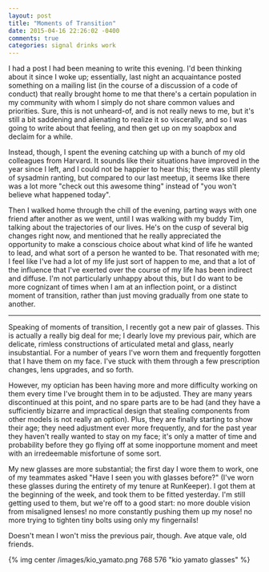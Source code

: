 ```yaml
---
layout: post
title: "Moments of Transition"
date: 2015-04-16 22:26:02 -0400
comments: true
categories: signal drinks work
---
```

I had a post I had been meaning to write this evening.  I'd been thinking about it since I woke up; essentially, last night an acquaintance posted something on a mailing list (in the course of a discussion of a code of conduct) that really brought home to me that there's a certain population in my community with whom I simply do not share common values and priorities.  Sure, this is not unheard-of, and is not really news to me, but it's still a bit saddening and alienating to realize it so viscerally, and so I was going to write about that feeling, and then get up on my soapbox and declaim for a while.

Instead, though, I spent the evening catching up with a bunch of my old colleagues from Harvard.  It sounds like their situations have improved in the year since I left, and I could not be happier to hear this; there was still plenty of sysadmin ranting, but compared to our last meetup, it seems like there was a lot more "check out this awesome thing" instead of "you won't believe what happened today".

Then I walked home through the chill of the evening, parting ways with one friend after another as we went, until I was walking with my buddy Tim, talking about the trajectories of our lives.  He's on the cusp of several big changes right now, and mentioned that he really appreciated the opportunity to make a conscious choice about what kind of life he wanted to lead, and what sort of a person he wanted to be.  That resonated with me; I feel like I've had a lot of my life just sort of happen to me, and that a lot of the influence that I've exerted over the course of my life has been indirect and diffuse.  I'm not particularly unhappy about this, but I do want to be more cognizant of times when I am at an inflection point, or a distinct moment of transition, rather than just moving gradually from one state to another.

---

Speaking of moments of transition, I recently got a new pair of glasses.  This is actually a really big deal for me; I dearly love my previous pair, which are delicate, rimless constructions of articulated metal and glass, nearly insubstantial.  For a number of years I've worn them and frequently forgotten that I have them on my face.  I've stuck with them through a few prescription changes, lens upgrades, and so forth.

However, my optician has been having more and more difficulty working on them every time I've brought them in to be adjusted.  They are many years discontinued at this point, and no spare parts are to be had (and they have a sufficiently bizarre and impractical design that stealing components from other models is not really an option).  Plus, they are finally starting to show their age; they need adjustment ever more frequently, and for the past year they haven't really wanted to stay on my face; it's only a matter of time and probability before they go flying off at some inopportune moment and meet with an irredeemable misfortune of some sort.

My new glasses are more substantial; the first day I wore them to work, one of my teammates asked "Have I seen you with glasses before?" (I've worn these glasses during the entirety of my tenure at RunKeeper).  I got them at the beginning of the week, and took them to be fitted yesterday.  I'm still getting used to them, but we're off to a good start: no more double vision from misaligned lenses!  no more constantly pushing them up my nose!  no more trying to tighten tiny bolts using only my fingernails!

Doesn't mean I won't miss the previous pair, though.  Ave atque vale, old friends.

{% img center /images/kio_yamato.png 768 576 "kio yamato glasses" %}
